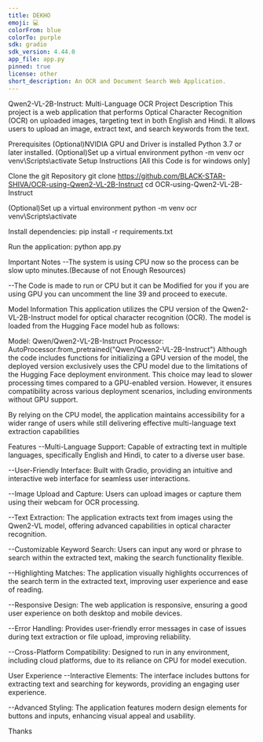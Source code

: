 ```yaml
---
title: DEKHO
emoji: 💻
colorFrom: blue
colorTo: purple
sdk: gradio
sdk_version: 4.44.0
app_file: app.py
pinned: true
license: other
short_description: An OCR and Document Search Web Application.
---
```


Qwen2-VL-2B-Instruct: Multi-Language OCR
Project Description
This project is a web application that performs Optical Character Recognition (OCR) on uploaded images, targeting text in both English and Hindi. It allows users to upload an image, extract text, and search keywords from the text.

Prerequisites
(Optional)NVIDIA GPU and Driver is installed
Python 3.7 or later installed.
(Optional)Set up a virtual environment python -m venv ocr venv\Scripts\activate
Setup Instructions
[All this Code is for windows only]

Clone the git Repository git clone https://github.com/BLACK-STAR-SHIVA/OCR-using-Qwen2-VL-2B-Instruct cd OCR-using-Qwen2-VL-2B-Instruct

(Optional)Set up a virtual environment python -m venv ocr venv\Scripts\activate

Install dependencies: pip install -r requirements.txt

Run the application: python app.py

Important Notes
--The system is using CPU now so the process can be slow upto minutes.(Because of not Enough Resources)

--The Code is made to run or CPU but it can be Modified for you if you are using GPU you can uncomment the line 39 and proceed to execute.

Model Information
This application utilizes the CPU version of the Qwen2-VL-2B-Instruct model for optical character recognition (OCR). The model is loaded from the Hugging Face model hub as follows:

Model: Qwen/Qwen2-VL-2B-Instruct Processor: AutoProcessor.from_pretrained("Qwen/Qwen2-VL-2B-Instruct") Although the code includes functions for initializing a GPU version of the model, the deployed version exclusively uses the CPU model due to the limitations of the Hugging Face deployment environment. This choice may lead to slower processing times compared to a GPU-enabled version. However, it ensures compatibility across various deployment scenarios, including environments without GPU support.

By relying on the CPU model, the application maintains accessibility for a wider range of users while still delivering effective multi-language text extraction capabilities

Features
--Multi-Language Support: Capable of extracting text in multiple languages, specifically English and Hindi, to cater to a diverse user base.

--User-Friendly Interface: Built with Gradio, providing an intuitive and interactive web interface for seamless user interactions.

--Image Upload and Capture: Users can upload images or capture them using their webcam for OCR processing.

--Text Extraction: The application extracts text from images using the Qwen2-VL model, offering advanced capabilities in optical character recognition.

--Customizable Keyword Search: Users can input any word or phrase to search within the extracted text, making the search functionality flexible.

--Highlighting Matches: The application visually highlights occurrences of the search term in the extracted text, improving user experience and ease of reading.

--Responsive Design: The web application is responsive, ensuring a good user experience on both desktop and mobile devices.

--Error Handling: Provides user-friendly error messages in case of issues during text extraction or file upload, improving reliability.

--Cross-Platform Compatibility: Designed to run in any environment, including cloud platforms, due to its reliance on CPU for model execution.

User Experience
--Interactive Elements: The interface includes buttons for extracting text and searching for keywords, providing an engaging user experience.

--Advanced Styling: The application features modern design elements for buttons and inputs, enhancing visual appeal and usability.

Thanks
